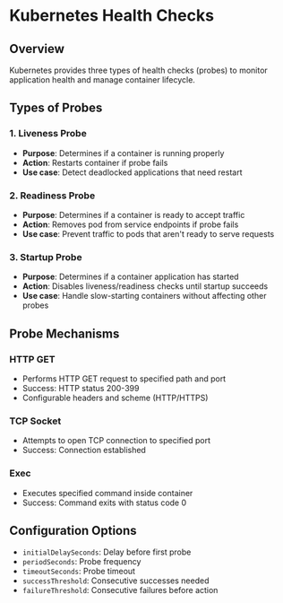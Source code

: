 # Kubernetes Health Checks

## Overview
Kubernetes provides three types of health checks (probes) to monitor application health and manage container lifecycle.

## Types of Probes

### 1. Liveness Probe
- **Purpose**: Determines if a container is running properly
- **Action**: Restarts container if probe fails
- **Use case**: Detect deadlocked applications that need restart

### 2. Readiness Probe
- **Purpose**: Determines if a container is ready to accept traffic
- **Action**: Removes pod from service endpoints if probe fails
- **Use case**: Prevent traffic to pods that aren't ready to serve requests

### 3. Startup Probe
- **Purpose**: Determines if a container application has started
- **Action**: Disables liveness/readiness checks until startup succeeds
- **Use case**: Handle slow-starting containers without affecting other probes

## Probe Mechanisms

### HTTP GET
- Performs HTTP GET request to specified path and port
- Success: HTTP status 200-399
- Configurable headers and scheme (HTTP/HTTPS)

### TCP Socket
- Attempts to open TCP connection to specified port
- Success: Connection established

### Exec
- Executes specified command inside container
- Success: Command exits with status code 0

## Configuration Options
- `initialDelaySeconds`: Delay before first probe
- `periodSeconds`: Probe frequency
- `timeoutSeconds`: Probe timeout
- `successThreshold`: Consecutive successes needed
- `failureThreshold`: Consecutive failures before action